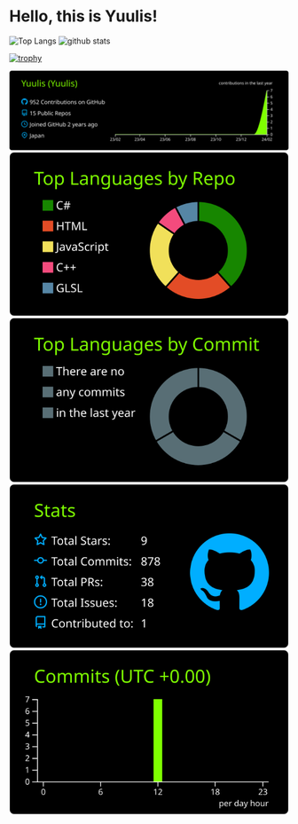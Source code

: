 # Hello, this is Yuulis!

<p align="left"> 
  <img alt="Top Langs" height="160px" src="https://github-readme-stats.vercel.app/api/top-langs/?username=Yuulis&layout=compact&show_icons=true&theme=algolia"/>
  <img alt="github stats" height="160px" src="https://github-readme-stats.vercel.app/api??username=Yuulis&layout=compact&count_private=true&show_icons=true&theme=algolia"/>
</p>

[![trophy](https://github-profile-trophy.vercel.app/?username=Yuulis&theme=onedark&column=8)](https://github.com/ryo-ma/github-profile-trophy)

[![](https://raw.githubusercontent.com/Yuulis/Yuulis/main/profile-summary-card-output/chartreuse_dark/0-profile-details.svg)](https://github.com/vn7n24fzkq/github-profile-summary-cards)
[![](https://raw.githubusercontent.com/Yuulis/Yuulis/main/profile-summary-card-output/chartreuse_dark/1-repos-per-language.svg)](https://github.com/vn7n24fzkq/github-profile-summary-cards) [![](https://raw.githubusercontent.com/Yuulis/Yuulis/main/profile-summary-card-output/chartreuse_dark/2-most-commit-language.svg)](https://github.com/vn7n24fzkq/github-profile-summary-cards)
[![](https://raw.githubusercontent.com/Yuulis/Yuulis/main/profile-summary-card-output/chartreuse_dark/3-stats.svg)](https://github.com/vn7n24fzkq/github-profile-summary-cards) [![](https://raw.githubusercontent.com/Yuulis/Yuulis/main/profile-summary-card-output/chartreuse_dark/4-productive-time.svg)](https://github.com/vn7n24fzkq/github-profile-summary-cards)
